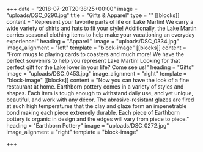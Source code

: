 +++
date = "2018-07-20T20:38:25+00:00"
image = "uploads/DSC_0290.jpg"
title = "Gifts & Apparel"
type = ""
[[blocks]]
content = "Represent your favorite parts of life on Lake Martin! We carry a wide variety of shirts and hats to fit your style! Additionally, the Lake Martin carries seasonal clothing items to help make your vacationing an everyday experience!"
heading = "Apparel "
image = "uploads/DSC_0334.jpg"
image_alignment = "left"
template = "block-image"
[[blocks]]
content = "From mugs to playing cards to coasters and much more! We have the perfect souvenirs to help you represent Lake Martin! Looking for that perfect gift for the Lake lover in your life? Come see us!"
heading = "Gifts"
image = "uploads/DSC_0453.jpg"
image_alignment = "right"
template = "block-image"
[[blocks]]
content = "Now you can have the look of a fine restaurant at home. Earthborn pottery comes in a variety of styles and shapes. Each item is tough enough to withstand daily use, and yet unique, beautiful, and work with any décor. The abrasive-resistant glazes are fired at such high temperatures that the clay and glaze form an impenetrable bond making each piece extremely durable. Each piece of Earthborn pottery is organic in design and the edges will vary from piece to piece."
heading = "Earthborn Pottery"
image = "uploads/DSC_0272.jpg"
image_alignment = "right"
template = "block-image"

+++
